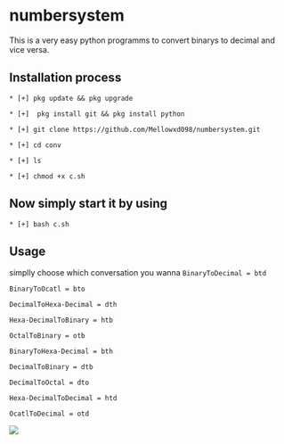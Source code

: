 # numbersystem
This is a very easy python programms to convert binarys to decimal and vice versa.

##  Installation process


`* [+] pkg update && pkg upgrade`

 `* [+]  pkg install git && pkg install python`

`* [+] git clone https://github.com/Mellowxd098/numbersystem.git`

`* [+] cd conv `

`* [+] ls`

`* [+] chmod +x c.sh`

##  Now simply start it by using 

`* [+] bash c.sh`

## Usage

simplly choose which conversation you wanna 
`BinaryToDecimal = btd`

`BinaryToOcatl = bto`

`DecimalToHexa-Decimal = dth`

`Hexa-DecimalToBinary = htb`

`OctalToBinary = otb`

`BinaryToHexa-Decimal = bth`

`DecimalToBinary = dtb`

`DecimalToOctal = dto`

`Hexa-DecimalToDecimal = htd`

`OcatlToDecimal = otd`

<p>
<img src="https://telegra.ph/file/71b7fc72ef65cc46d0fa3.jpg" </p>

 

